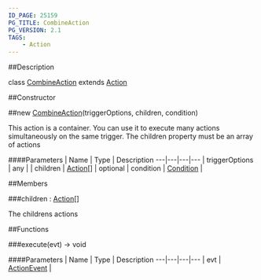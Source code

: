 ```yaml
---
ID_PAGE: 25159
PG_TITLE: CombineAction
PG_VERSION: 2.1
TAGS:
    - Action
---
```

##Description

class [CombineAction](/classes/2.2-alpha/CombineAction) extends [Action](/classes/2.2-alpha/Action)



##Constructor

##new [CombineAction](/classes/2.2-alpha/CombineAction)(triggerOptions, children, condition)

This action is a container. You can use it to execute many actions simultaneously on the same trigger. The children property must be an array of actions

####Parameters
 | Name | Type | Description
---|---|---|---
 | triggerOptions | any | 
 | children | [Action](/classes/2.2-alpha/Action)[] | 
optional | condition | [Condition](/classes/2.2-alpha/Condition) | 

##Members

###children : [Action](/classes/2.2-alpha/Action)[]

The childrens actions

##Functions

###execute(evt) &rarr; void



####Parameters
 | Name | Type | Description
---|---|---|---
 | evt | [ActionEvent](/classes/2.2-alpha/ActionEvent) | 


